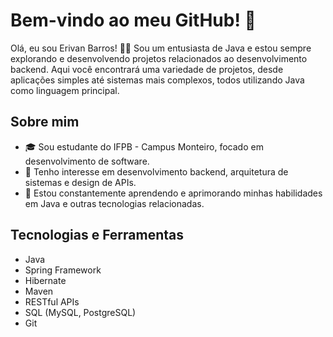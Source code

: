 # Bem-vindo ao meu GitHub! 👋

Olá, eu sou Erivan Barros! 👨‍💻 Sou um entusiasta de Java e estou sempre explorando e desenvolvendo projetos relacionados ao desenvolvimento backend. Aqui você encontrará uma variedade de projetos, desde aplicações simples até sistemas mais complexos, todos utilizando Java como linguagem principal.

## Sobre mim

- 🎓 Sou estudante do IFPB - Campus Monteiro, focado em desenvolvimento de software.
- 💼 Tenho interesse em desenvolvimento backend, arquitetura de sistemas e design de APIs.
- 🌱 Estou constantemente aprendendo e aprimorando minhas habilidades em Java e outras tecnologias relacionadas.

## Tecnologias e Ferramentas

- Java
- Spring Framework
- Hibernate
- Maven
- RESTful APIs
- SQL (MySQL, PostgreSQL)
- Git
